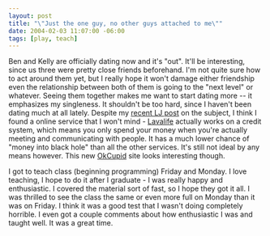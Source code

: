 ```yaml
--- 
layout: post
title: "\"Just the one guy, no other guys attached to me\""
date: 2004-02-03 11:07:00 -06:00
tags: [play, teach]
---
```

Ben and Kelly are officially dating now and it's "out".  It'll be interesting, since us three were pretty close friends beforehand.  I'm not quite sure how to act around them yet, but I really hope it won't damage either friendship even the relationship between both of them is going to the "next level" or whatever.  Seeing them together makes me want to start dating more -- it emphasizes my singleness.  It shouldn't be too hard, since I haven't been dating much at all lately.   Despite my <a href="http://www.livejournal.com/users/jamuraa/2943.html">recent LJ post</a> on the subject, I think I found a online service that I won't mind - <a href="http://www.lavalife.com/">Lavalife</a> actually works on a credit system, which means you only spend your money when you're actually meeting and communicating with people.  It has a much lower chance of "money into black hole" than all the other services.  It's still not ideal by any means however.   This new <a href="http://devel.okcupid.com/">OkCupid</a> site looks interesting though.

I got to teach class (beginning programming) Friday and Monday.  I love teaching, I hope to do it after I graduate - I was really happy and enthusiastic.  I covered the material sort of fast, so I hope they got it all.  I was thrilled to see the class the same or even more full on Monday than it was on Friday.  I think it was a good test that I wasn't doing completely horrible.  I even got a couple comments about how enthusiastic I was and taught well.  It was a great time.
